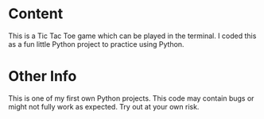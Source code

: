 # Content

This is a Tic Tac Toe game which can be played in the terminal. I coded this as a fun little Python project to practice using Python.

# Other Info

This is one of my first own Python projects. This code may contain bugs or might not fully work as expected. Try out at your own risk.

